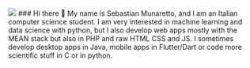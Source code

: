 <img src="<https://github-readme-stats.vercel.app/api?username=SebastianMunaretto&show_icons=true&theme=dark">
### Hi there 👋
My name is Sebastian Munaretto, and I am an Italian computer science student. I am very interested in machine learning and data science with python, but I also develop web apps mostly with the MEAN stack but also in PHP and raw HTML CSS and JS. I sometimes develop desktop apps in Java, mobile apps in Flutter/Dart or code more scientific stuff in C or in python.
